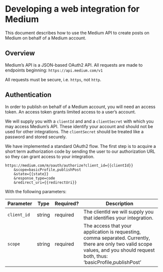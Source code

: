 Developing a web integration for Medium
===========================================

This document describes how to use the Medium API to create posts on Medium on behalf of a Medium account.

Overview
--------

Medium’s API is a JSON-based OAuth2 API. All requests are made to endpoints beginning:
`https://api.medium.com/v1`

All requests must be secure, i.e. `https`, not `http`.

Authentication
--------------

In order to publish on behalf of a Medium account, you will need an access token. An access token grants limited access to a user’s account.

We will supply you with a `clientId` and and a `clientSecret` with which you may access Medium’s API. These identify your account and should not be used for other integrations. The `clientSecret` should be treated like a password and stored securely.

We have implemented a standard OAuth2 flow. The first step is to acquire a short term authorization code by sending the user to our authorization URL so they can grant access to your integration.

```
https://medium.com/m/oauth/authorize?client_id={{clientId}}
    &scope=basicProfile,publishPost
    &state={{state}}
    &response_type=code
    &redirect_uri={{redirectUri}}
```

With the following parameters:

| Parameter     | Type     | Required?  | Description                                     |
| ------------- |----------|------------|-------------------------------------------------|
| `client_id`   | string   | required   | The clientId we will supply you that identifies your integration. |
| `scope`       | string   | required   | The access that your application is requesting, comma separated. Currently, there are only two valid scope values, and you should request both, thus: ‘basicProfile,publishPost’ |

